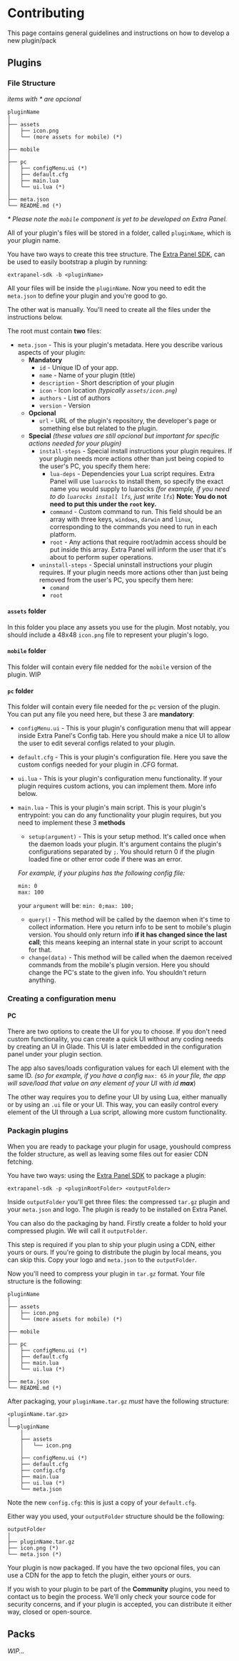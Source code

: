# Contributing

This page contains general guidelines and instructions on how to develop a new plugin/pack

## Plugins

### File Structure

*items with \* are opcional*

```
pluginName
│
├── assets
│   ├── icon.png
│   └── (more assets for mobile) (*)
│
├── mobile
│
├── pc
│   ├── configMenu.ui (*)
│   ├── default.cfg
│   ├── main.lua
│   └── ui.lua (*)
│
├── meta.json
└── README.md (*)
```

*\* Please note the `mobile` component is yet to be developed on Extra Panel.*

All of your plugin's files will be stored in a folder, called `pluginName`, which is your plugin name.

You have two ways to create this tree structure. The [Extra Panel SDK](https://gitlab.com/aurorafossorg/p/extra-panel/sdk/), can be used to easily bootstrap a plugin by running:

`extrapanel-sdk -b <pluginName>`

All your files will be inside the `pluginName`. Now you need to edit the `meta.json` to define your plugin and you're good to go.

The other wat is manually. You'll need to create all the files under the instructions below.

The root must contain **two** files:

- `meta.json` - This is your plugin's metadata. Here you describe various aspects of your plugin:
    - **Mandatory**
        - `id` - Unique ID of your app.
        - `name` - Name of your plugin (title)
        - `description` - Short description of your plugin
        - `icon` - Icon location *(typically `assets/icon.png`)*
        - `authors` - List of authors
        - `version` - Version
    - **Opcional**
        - `url` - URL of the plugin's repository, the developer's page or something else but related to the plugin.
    - **Special** *(these values are still opcional but important for specific actions needed for your plugin)*
        - `install-steps` - Special install instructions your plugin requires. If your plugin needs more actions other than just being copied to the user's PC, you specify them here:
            - `lua-deps` - Dependencies your Lua script requires. Extra Panel will use `luarocks` to install them, so specify the exact name you would supply to luarocks *(for example, if you need to do `luarocks install lfs`, just write `lfs`*) **Note: You do not need to put this under the `root` key.**
            - `command` - Custom command to run. This field should be an array with three keys, `windows`, `darwin` and `linux`, corresponding to the commands you need to run in each platform.
            - `root` - Any actions that require root/admin access should be put inside this array. Extra Panel will inform the user that it's about to perform super operations.
        - `uninstall-steps` - Special uninstall instructions your plugin requires. If your plugin needs more actions other than just being removed from the user's PC, you specify them here:
            - `comand`
            - `root`

#### `assets` folder

In this folder you place any assets you use for the plugin. Most notably, you should include a 48x48 `icon.png` file to represent your plugin's logo.

#### `mobile` folder

This folder will contain every file nedded for the `mobile` version of the plugin.
WIP

#### `pc` folder

This folder will contain every file needed for the `pc` version of the plugin. You can put any file you need here, but these 3 are **mandatory**:

- `configMenu.ui` - This is your plugin's configuration menu that will appear inside Extra Panel's Config tab. Here you should make a nice UI to allow the user to edit several configs related to your plugin.
- `default.cfg` - This is your plugin's configuration file. Here you save the custom configs needed for your plugin in .CFG format.
- `ui.lua` - This is your plugin's configuration menu functionality. If your plugin requires custom actions, you can implement them. More info below.
- `main.lua` - This is your plugin's main script. This is your plugin's entrypoint: you can do any functionality your plugin requires, but you need to implement these 3 **methods**
    - `setup(argument)` - This is your setup method. It's called once when the daemon loads your plugin. It's argument contains the plugin's configurations separated by `;`. You should return 0 if the plugin loaded fine or other error code if there was an error.
    
    *For example, if your plugins has the following config file:*

    ```
    min: 0
    max: 100
    ```
    your `argument` will be: `min: 0;max: 100;`
    - `query()` - This method will be called by the daemon when it's time to collect information. Here you return info to be sent to mobile's plugin version. You should only return info **if it has changed since the last call**; this means keeping an internal state in your script to account for that.
    - `change(data)` - This method will be called when the daemon received commands from the mobile's plugin version. Here you should change the PC's state to the given info. You shouldn't return anything.

### Creating a configuration menu

#### PC

There are two options to create the UI for you to choose. If you don't need custom functionality, you can create a quick UI without any coding needs by creating an UI in Glade. This UI is later embedded in the configuration panel under your plugin section.

The app also saves/loads configuration values for each UI element with the same ID. *(so for example, if you have a config* `max: 65` *in your file, the app will save/load that value on any element of your UI with id **max***)

The other way requires you to define your UI by using Lua, either manually or by using an `.ui` file or your UI. This way, you can easily control every element of the UI through a Lua script, allowing more custom functionality.

### Packagin plugins

When you are ready to package your plugin for usage, youshould compress the folder structure, as well as leaving some files out for easier CDN fetching.

You have two ways: using the [Extra Panel SDK](https://gitlab.com/aurorafossorg/p/extra-panel/sdk/) to package a plugin:

`extrapanel-sdk -p <pluginRootFolder> <outputFolder>`

Inside `outputFolder` you'll get three files: the compressed `tar.gz` plugin and your `meta.json` and logo. The plugin is ready to be installed on Extra Panel.

You can also do the packaging by hand. Firstly create a folder to hold your compressed plugin. We will call it `outputFolder`.

This step is required if you plan to ship your plugin using a CDN, either yours or ours. If you're going to distribute the plugin by local means, you can skip this.
Copy your logo and `meta.json` to the `outputFolder`.

Now you'll need to compress your plugin in `tar.gz` format. Your file structure is the following:

```
pluginName
│
├── assets
│   ├── icon.png
│   └── (more assets for mobile) (*)
│
├── mobile
│
├── pc
│   ├── configMenu.ui (*)
│   ├── default.cfg
│   ├── main.lua
│   └── ui.lua (*)
│
├── meta.json
└── README.md (*)
```

After packaging, your `pluginName.tar.gz` *must* have the following structure:

```
<pluginName.tar.gz>
│
└──pluginName
    │
    ├── assets
    │   └── icon.png
    │
    ├── configMenu.ui (*)
    ├── default.cfg
    ├── config.cfg
    ├── main.lua
    ├── ui.lua (*)
    └── meta.json
```

Note the new `config.cfg`: this is just a copy of your `default.cfg`.

Either way you used, your `outputFolder` structure should be the following:

```
outputFolder
│
├── pluginName.tar.gz
├── icon.png (*)
└── meta.json (*)
```

Your plugin is now packaged. If you have the two opcional files, you can use a CDN for the app to fetch the plugin, either yours or ours.

If you wish to your plugin to be part of the **Community** plugins, you need to contact us to begin the process. We'll only check your source code for security concerns, and if your plugin is accepted, you can distribute it either way, closed or open-source.

## Packs

*WIP...*